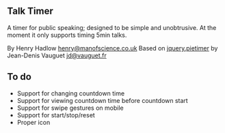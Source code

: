 ## Talk Timer

A timer for public speaking; designed to be simple and unobtrusive.
At the moment it only supports timing 5min talks.

By Henry Hadlow <henry@manofscience.co.uk>
Based on [jquery.pietimer](https://github.com/chikamichi/jquery.pietimer) by Jean-Denis Vauguet <jd@vauguet.fr>

## To do

* Support for changing countdown time
* Support for viewing countdown time before countdown start
* Support for swipe gestures on mobile
* Support for start/stop/reset
* Proper icon
